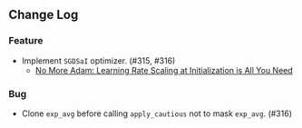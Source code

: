 ## Change Log

### Feature

* Implement `SGDSaI` optimizer. (#315, #316)
    * [No More Adam: Learning Rate Scaling at Initialization is All You Need](https://arxiv.org/abs/2412.11768) 

### Bug

* Clone `exp_avg` before calling `apply_cautious` not to mask `exp_avg`. (#316)
